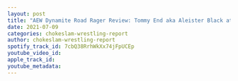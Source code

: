 ```yaml
---
layout: post
title: "AEW Dynamite Road Rager Review: Tommy End aka Aleister Black attacks Arn Anderson plus Andrades makes his AEW debut plus more"
date: 2021-07-09
categories: chokeslam-wrestling-report
author: chokeslam-wrestling-report
spotify_track_id: 7cbQ38RrhWkXx74jFpUCEp
youtube_video_id: 
apple_track_id: 
youtube_metadata: 
---
```

